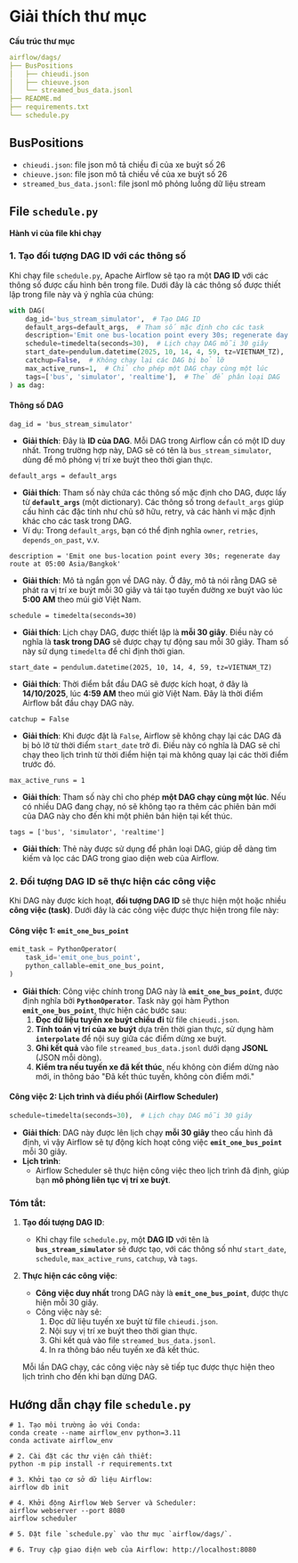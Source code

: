 # **Giải thích** thư mục

**Cấu trúc thư mục**

```yaml
airflow/dags/
├── BusPositions
│   ├── chieudi.json
│   ├── chieuve.json
│   └── streamed_bus_data.jsonl
├── README.md
├── requirements.txt
└── schedule.py
```

## BusPositions

- `chieudi.json`: file json mô tả chiều đi của xe buýt số 26
- `chieuve.json`: file json mô tả chiều về của xe buýt số 26
- `streamed_bus_data.jsonl`: file jsonl mô phỏng luồng dữ liệu stream

## File `schedule.py`

**Hành vi của file khi chạy**

### 1. Tạo đối tượng DAG ID với các thông số

Khi chạy file `schedule.py`, Apache Airflow sẽ tạo ra một **DAG ID** với các thông số được cấu hình bên trong file. Dưới đây là các thông số được thiết lập trong file này và ý nghĩa của chúng:

```python
with DAG(
    dag_id='bus_stream_simulator',  # Tạo DAG ID
    default_args=default_args,  # Tham số mặc định cho các task
    description='Emit one bus-location point every 30s; regenerate day route at 05:00 Asia/Bangkok',  # Mô tả ngắn về DAG
    schedule=timedelta(seconds=30),  # Lịch chạy DAG mỗi 30 giây
    start_date=pendulum.datetime(2025, 10, 14, 4, 59, tz=VIETNAM_TZ),  # Thời điểm bắt đầu DAG
    catchup=False,  # Không chạy lại các DAG bị bỏ lỡ
    max_active_runs=1,  # Chỉ cho phép một DAG chạy cùng một lúc
    tags=['bus', 'simulator', 'realtime'],  # Thẻ để phân loại DAG
) as dag:
```

#### Thông số DAG

`dag_id = 'bus_stream_simulator'`

- **Giải thích**: Đây là **ID của DAG**. Mỗi DAG trong Airflow cần có một ID duy nhất. Trong trường hợp này, DAG sẽ có tên là `bus_stream_simulator`, dùng để mô phỏng vị trí xe buýt theo thời gian thực.

`default_args = default_args`

- **Giải thích**: Tham số này chứa các thông số mặc định cho DAG, được lấy từ **`default_args`** (một dictionary). Các thông số trong `default_args` giúp cấu hình các đặc tính như chủ sở hữu, retry, và các hành vi mặc định khác cho các task trong DAG.
- Ví dụ: Trong `default_args`, bạn có thể định nghĩa `owner`, `retries`, `depends_on_past`, v.v.

`description = 'Emit one bus-location point every 30s; regenerate day route at 05:00 Asia/Bangkok'`

- **Giải thích**: Mô tả ngắn gọn về DAG này. Ở đây, mô tả nói rằng DAG sẽ phát ra vị trí xe buýt mỗi 30 giây và tái tạo tuyến đường xe buýt vào lúc **5:00 AM** theo múi giờ Việt Nam.

`schedule = timedelta(seconds=30)`

- **Giải thích**: Lịch chạy DAG, được thiết lập là **mỗi 30 giây**. Điều này có nghĩa là **task trong DAG** sẽ được chạy tự động sau mỗi 30 giây. Tham số này sử dụng `timedelta` để chỉ định thời gian.

`start_date = pendulum.datetime(2025, 10, 14, 4, 59, tz=VIETNAM_TZ)`

- **Giải thích**: Thời điểm bắt đầu DAG sẽ được kích hoạt, ở đây là **14/10/2025**, lúc **4:59 AM** theo múi giờ Việt Nam. Đây là thời điểm Airflow bắt đầu chạy DAG này.

`catchup = False`

- **Giải thích**: Khi được đặt là `False`, Airflow sẽ không chạy lại các DAG đã bị bỏ lỡ từ thời điểm `start_date` trở đi. Điều này có nghĩa là DAG sẽ chỉ chạy theo lịch trình từ thời điểm hiện tại mà không quay lại các thời điểm trước đó.

`max_active_runs = 1`

- **Giải thích**: Tham số này chỉ cho phép **một DAG chạy cùng một lúc**. Nếu có nhiều DAG đang chạy, nó sẽ không tạo ra thêm các phiên bản mới của DAG này cho đến khi một phiên bản hiện tại kết thúc.

`tags = ['bus', 'simulator', 'realtime']`

- **Giải thích**: Thẻ này được sử dụng để phân loại DAG, giúp dễ dàng tìm kiếm và lọc các DAG trong giao diện web của Airflow.

### 2. Đối tượng DAG ID sẽ thực hiện các công việc

Khi DAG này được kích hoạt, **đối tượng DAG ID** sẽ thực hiện một hoặc nhiều **công việc (task)**. Dưới đây là các công việc được thực hiện trong file này:

#### Công việc 1: `emit_one_bus_point`

```python
emit_task = PythonOperator(
    task_id='emit_one_bus_point',
    python_callable=emit_one_bus_point,
)
```

- **Giải thích**: Công việc chính trong DAG này là **`emit_one_bus_point`**, được định nghĩa bởi **`PythonOperator`**. Task này gọi hàm Python **`emit_one_bus_point`**, thực hiện các bước sau:
  1. **Đọc dữ liệu tuyến xe buýt chiều đi** từ file `chieudi.json`.
  2. **Tính toán vị trí của xe buýt** dựa trên thời gian thực, sử dụng hàm **`interpolate`** để nội suy giữa các điểm dừng xe buýt.
  3. **Ghi kết quả** vào file `streamed_bus_data.jsonl` dưới dạng **JSONL** (JSON mỗi dòng).
  4. **Kiểm tra nếu tuyến xe đã kết thúc**, nếu không còn điểm dừng nào mới, in thông báo "Đã kết thúc tuyến, không còn điểm mới."

#### Công việc 2: Lịch trình và điều phối (Airflow Scheduler)

```python
schedule=timedelta(seconds=30),  # Lịch chạy DAG mỗi 30 giây
```

- **Giải thích**: DAG này được lên lịch chạy **mỗi 30 giây** theo cấu hình đã định, vì vậy Airflow sẽ tự động kích hoạt công việc **`emit_one_bus_point`** mỗi 30 giây.
- **Lịch trình**:
  - Airflow Scheduler sẽ thực hiện công việc theo lịch trình đã định, giúp bạn **mô phỏng liên tục vị trí xe buýt**.

### Tóm tắt:

1. **Tạo đối tượng DAG ID**:
   - Khi chạy file `schedule.py`, một **DAG ID** với tên là **`bus_stream_simulator`** sẽ được tạo, với các thông số như `start_date`, `schedule`, `max_active_runs`, `catchup`, và `tags`.
2. **Thực hiện các công việc**:

   - **Công việc duy nhất** trong DAG này là **`emit_one_bus_point`**, được thực hiện mỗi 30 giây.
   - Công việc này sẽ:
     1. Đọc dữ liệu tuyến xe buýt từ file `chieudi.json`.
     2. Nội suy vị trí xe buýt theo thời gian thực.
     3. Ghi kết quả vào file `streamed_bus_data.jsonl`.
     4. In ra thông báo nếu tuyến xe đã kết thúc.

   Mỗi lần DAG chạy, các công việc này sẽ tiếp tục được thực hiện theo lịch trình cho đến khi bạn dừng DAG.

## Hướng dẫn chạy file `schedule.py`

```shell
# 1. Tạo môi trường ảo với Conda:
conda create --name airflow_env python=3.11
conda activate airflow_env

# 2. Cài đặt các thư viện cần thiết:
python -m pip install -r requirements.txt

# 3. Khởi tạo cơ sở dữ liệu Airflow:
airflow db init

# 4. Khởi động Airflow Web Server và Scheduler:
airflow webserver --port 8080
airflow scheduler

# 5. Đặt file `schedule.py` vào thư mục `airflow/dags/`.

# 6. Truy cập giao diện web của Airflow: http://localhost:8080
```
